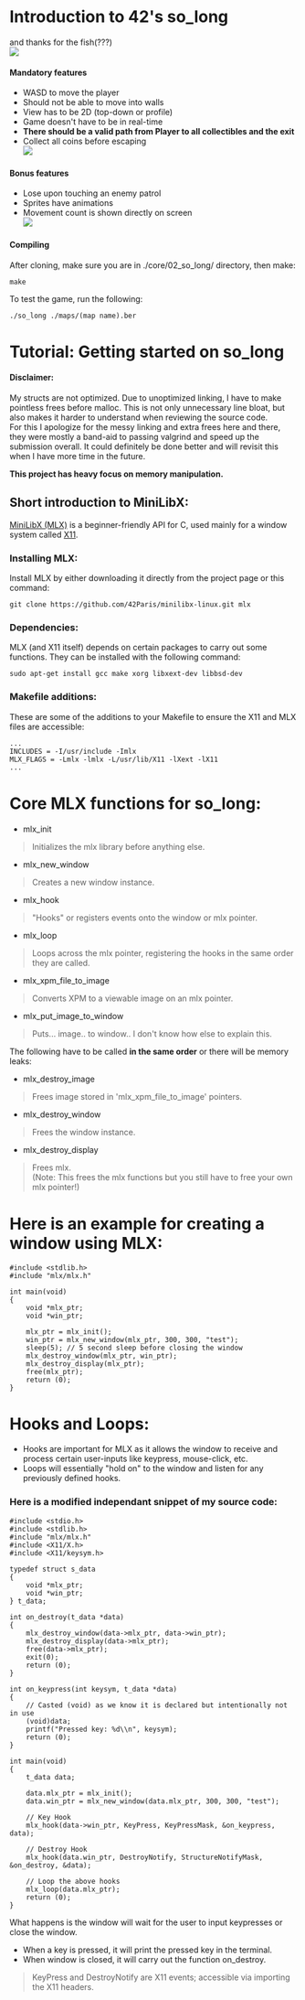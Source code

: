 # Introduction to 42's so_long
and thanks for the fish(???)  
![](https://github.com/jellysg/core/blob/main/02_so_long/img/img1.gif)  

#### Mandatory features
- WASD to move the player
- Should not be able to move into walls
- View has to be 2D (top-down or profile)
- Game doesn't have to be in real-time
- **There should be a valid path from Player to all collectibles and the exit**
- Collect all coins before escaping  
![](https://github.com/jellysg/core/blob/main/02_so_long/img/img3.gif)  

#### Bonus features
- Lose upon touching an enemy patrol
- Sprites have animations
- Movement count is shown directly on screen  
![](https://github.com/jellysg/core/blob/main/02_so_long/img/img2.gif)  


#### Compiling

After cloning, make sure you are in ./core/02_so_long/ directory, then make:
```
make
```

To test the game, run the following:
```
./so_long ./maps/(map name).ber
```
  

# Tutorial: Getting started on so_long
#### Disclaimer:
My structs are not optimized. Due to unoptimized linking, I have to make pointless frees before malloc. This is not only unnecessary line bloat, but also makes it harder to understand when reviewing the source code.  
For this I apologize for the messy linking and extra frees here and there, they were mostly a band-aid to passing valgrind and speed up the submission overall. It could definitely be done better and will revisit this when I have more time in the future.  
  
**This project has heavy focus on memory manipulation.**
  

## Short introduction to MiniLibX:
[MiniLibX (MLX)](https://harm-smits.github.io/42docs/libs/minilibx) is a beginner-friendly API for C, used mainly for a window system called [X11](https://tronche.com/gui/x/xlib/).  

### Installing MLX:
Install MLX by either downloading it directly from the project page or this command:
```
git clone https://github.com/42Paris/minilibx-linux.git mlx
```

### Dependencies:
MLX (and X11 itself) depends on certain packages to carry out some functions. They can be installed with the following command:
```
sudo apt-get install gcc make xorg libxext-dev libbsd-dev
```

### Makefile additions:
These are some of the additions to your Makefile to ensure the X11 and MLX files are accessible:
```
...
INCLUDES = -I/usr/include -Imlx
MLX_FLAGS = -Lmlx -lmlx -L/usr/lib/X11 -lXext -lX11
...
```

# Core MLX functions for so_long:
- mlx_init  
> Initializes the mlx library before anything else.
- mlx_new_window  
> Creates a new window instance.
- mlx_hook  
> "Hooks" or registers events onto the window or mlx pointer.
- mlx_loop  
> Loops across the mlx pointer, registering the hooks in the same order they are called.
- mlx_xpm_file_to_image  
> Converts XPM to a viewable image on an mlx pointer.
- mlx_put_image_to_window  
> Puts... image.. to window.. I don't know how else to explain this.  
  
The following have to be called **in the same order** or there will be memory leaks:  
- mlx_destroy_image  
> Frees image stored in 'mlx_xpm_file_to_image' pointers.
- mlx_destroy_window  
> Frees the window instance.
- mlx_destroy_display  
> Frees mlx.  
> (Note: This frees the mlx functions but you still have to free your own mlx pointer!)

# Here is an example for creating a window using MLX:
```
#include <stdlib.h>
#include "mlx/mlx.h"
 
int main(void)
{
	void *mlx_ptr;
	void *win_ptr;
 
	mlx_ptr = mlx_init();
	win_ptr = mlx_new_window(mlx_ptr, 300, 300, "test");
	sleep(5); // 5 second sleep before closing the window
	mlx_destroy_window(mlx_ptr, win_ptr);
	mlx_destroy_display(mlx_ptr);
	free(mlx_ptr);
	return (0);
}
```

# Hooks and Loops:
- Hooks are important for MLX as it allows the window to receive and process certain user-inputs like keypress, mouse-click, etc.  
- Loops will essentially "hold on" to the window and listen for any previously defined hooks.

### Here is a modified independant snippet of my source code:
```
#include <stdio.h>
#include <stdlib.h>
#include "mlx/mlx.h"
#include <X11/X.h>
#include <X11/keysym.h>
 
typedef struct s_data
{
	void *mlx_ptr;
	void *win_ptr;
} t_data;
 
int on_destroy(t_data *data)
{
	mlx_destroy_window(data->mlx_ptr, data->win_ptr);
	mlx_destroy_display(data->mlx_ptr);
	free(data->mlx_ptr);
	exit(0);
	return (0);
}
 
int on_keypress(int keysym, t_data *data)
{
	// Casted (void) as we know it is declared but intentionally not in use
	(void)data;
	printf("Pressed key: %d\\n", keysym);
	return (0);
}
 
int main(void)
{
	t_data data;
 
	data.mlx_ptr = mlx_init();
	data.win_ptr = mlx_new_window(data.mlx_ptr, 300, 300, "test");
 
	// Key Hook
	mlx_hook(data->win_ptr, KeyPress, KeyPressMask, &on_keypress, data);
 
	// Destroy Hook
	mlx_hook(data.win_ptr, DestroyNotify, StructureNotifyMask, &on_destroy, &data);
 
	// Loop the above hooks
	mlx_loop(data.mlx_ptr);
	return (0);
}
```
What happens is the window will wait for the user to input keypresses or close the window.  
- When a key is pressed, it will print the pressed key in the terminal.  
- When window is closed, it will carry out the function on_destroy.  
> KeyPress and DestroyNotify are X11 events; accessible via importing the X11 headers.
